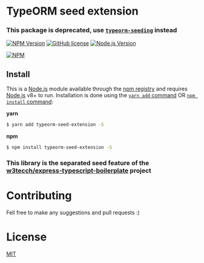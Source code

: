# TypeORM seed extension

### This package is deprecated, use [`typeorm-seeding`](https://github.com/w3tecch/typeorm-seeding) instead 

[![NPM Version](https://img.shields.io/npm/v/typeorm-seed-extension.svg?style=flat)](https://www.npmjs.com/package/typeorm-seed-extension)
[![GitHub license](https://img.shields.io/github/license/LogansUA/typeorm-seed-extension.svg)](https://github.com/LogansUA/typeorm-seed-extension/blob/master/LICENSE)
[![Node.js Version](https://img.shields.io/badge/node-%3E%3D%208-green.svg)](https://nodejs.org/en/download/)

[![NPM](https://nodei.co/npm/typeorm-seed-extension.png)](https://nodei.co/npm/typeorm-seed-extension/)

## Install

This is a [Node.js](https://nodejs.org/en/) module available through the
[npm registry](https://www.npmjs.com/) and requires [Node.js](https://nodejs.org/) v8+ to run. Installation is done using the
[`yarn add` command](https://yarnpkg.com/lang/en/docs/cli/add/) OR
[`npm install` command](https://docs.npmjs.com/getting-started/installing-npm-packages-locally):

**yarn**

```sh
$ yarn add typeorm-seed-extension -S
```

**npm**

```sh
$ npm install typeorm-seed-extension -S
```

### This library is the separated seed feature of the [w3tecch/express-typescript-boilerplate](https://github.com/w3tecch/express-typescript-boilerplate#-seeding) project

# Contributing

Fell free to make any suggestions and pull requests :)

# License

[MIT](/LICENSE)
